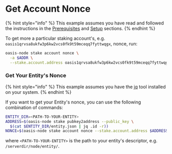 # Get Account Nonce

{% hint style="info" %}
This example assumes you have read and followed the instructions in the [Prerequisites](prerequisites.md) and [Setup](setup.md) sections.
{% endhint %}

To get more a particular staking account's, e.g. `oasis1qrvsa8ukfw3p6kw2vcs0fk9t59mceqq7fyttwqgx`, nonce, run:

```bash
oasis-node stake account nonce \
  -a $ADDR \
  --stake.account.address oasis1qrvsa8ukfw3p6kw2vcs0fk9t59mceqq7fyttwqgx
```

### Get Your Entity's Nonce

{% hint style="info" %}
This example assumes you have the [jq](http://stedolan.github.io/jq/) tool installed on your system.
{% endhint %}

If you want to get your Entity's nonce, you can use the following combination of commands:

```bash
ENTITY_DIR=<PATH-TO-YOUR-ENTITY>
ADDRESS=$(oasis-node stake pubkey2address --public_key \
  $(cat $ENTITY_DIR/entity.json | jq .id -r))
NONCE=$(oasis-node stake account nonce --stake.account.address $ADDRESS -a $ADDR)
```

where `<PATH-TO-YOUR-ENTITY>` is the path to your entity's descriptor, e.g. `/serverdir/node/entity/`.

